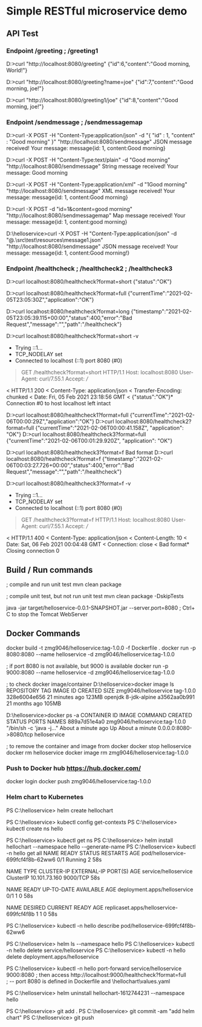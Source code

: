 # Simple RESTful microservice demo
    
## API Test
### Endpoint /greeting ; /greeting1
D:\>curl "http://localhost:8080/greeting"
{"id":6,"content":"Good morning, World!"}

D:\>curl "http://localhost:8080/greeting?name=joe"
{"id":7,"content":"Good morning, joe!"}

D:\>curl "http://localhost:8080/greeting1/joe"
{"id":8,"content":"Good morning, joe!"}

### Endpoint /sendmessage ; /sendmessagemap
D:\>curl -X POST -H "Content-Type:application/json" -d "{ \"id\" : 1, \"content\" :  \"Good morning\" }" "http://localhost:8080/sendmessage"
JSON message received! Your message: message{id: 1, content:Good morning}

D:\>curl -X POST -H "Content-Type:text/plain" -d "Good morning" "http://localhost:8080/sendmessage"
String message received! Your message: Good morning

D:\>curl -X POST -H "Content-Type:application/xml" -d "<message><id>1</id><content>Good morning</content></message>" "http://localhost:8080/sendmessage"
XML message received! Your message: message{id: 1, content:Good morning}

D:\>curl -X POST -d "id=1&content=good morning" "http://localhost:8080/sendmessagemap"
Map message received! Your message: message{id: 1, content:good morning}

D:\helloservice>curl -X POST -H "Content-Type:application/json" -d "@.\src\test\resources\message1.json" "http://localhost:8080/sendmessage"
JSON message received! Your message: message{id: 1, content:Good morning!}

### Endpoint /healthcheck ; /healthcheck2 ; /healthcheck3
D:\>curl localhost:8080/healthcheck?format=short
{"status":"OK"}

D:\>curl localhost:8080/healthcheck?format=full
{"currentTime":"2021-02-05T23:05:30Z","application":"OK"}

D:\>curl localhost:8080/healthcheck?format=long
{"timestamp":"2021-02-05T23:05:39.115+00:00","status":400,"error":"Bad Request","message":"","path":"/healthcheck"}

D:\>curl localhost:8080/healthcheck?format=short -v
*   Trying ::1...
* TCP_NODELAY set
* Connected to localhost (::1) port 8080 (#0)
> GET /healthcheck?format=short HTTP/1.1
> Host: localhost:8080
> User-Agent: curl/7.55.1
> Accept: */*
>
< HTTP/1.1 200
< Content-Type: application/json
< Transfer-Encoding: chunked
< Date: Fri, 05 Feb 2021 23:18:56 GMT
<
{"status":"OK"}* Connection #0 to host localhost left intact

D:\>curl localhost:8080/healthcheck1?format=full
{"currentTime":"2021-02-06T00:00:29Z","application":"OK"}
D:\>curl localhost:8080/healthcheck2?format=full
{"currentTime":"2021-02-06T00:00:41.158Z", "application": "OK"}
D:\>curl localhost:8080/healthcheck3?format=full
{"currentTime":"2021-02-06T00:01:29.920Z", "application": "OK"}

D:\>curl localhost:8080/healthcheck3?format=f
Bad format
D:\>curl localhost:8080/healthcheck?format=f
{"timestamp":"2021-02-06T00:03:27.726+00:00","status":400,"error":"Bad Request","message":"","path":"/healthcheck"}

D:\>curl localhost:8080/healthcheck3?format=f -v
*   Trying ::1...
* TCP_NODELAY set
* Connected to localhost (::1) port 8080 (#0)
> GET /healthcheck3?format=f HTTP/1.1
> Host: localhost:8080
> User-Agent: curl/7.55.1
> Accept: */*
>
< HTTP/1.1 400
< Content-Type: application/json
< Content-Length: 10
< Date: Sat, 06 Feb 2021 00:04:48 GMT
< Connection: close
<
Bad format* Closing connection 0

## Build / Run commands
; compile and run unit test
mvn clean package

; compile unit test, but not run unit test
mvn clean package -DskipTests

java -jar target/helloservice-0.0.1-SNAPSHOT.jar --server.port=8080
; Ctrl+ C to stop the Tomcat WebServer

## Docker Commands
docker build -t zmg9046/helloservice:tag-1.0.0 -f Dockerfile .
docker run -p 8080:8080 --name helloservice -d zmg9046/helloservice:tag-1.0.0

; if port 8080 is not available, but 9000 is available
docker run -p 9000:8080 --name helloservice -d zmg9046/helloservice:tag-1.0.0

; to check docker image/container
D:\helloservice>docker image ls
REPOSITORY               TAG                   IMAGE ID       CREATED          SIZE
zmg9046/helloservice     tag-1.0.0             328e6004e656   21 minutes ago   123MB
openjdk                  8-jdk-alpine          a3562aa0b991   21 months ago    105MB

D:\helloservice>docker ps -a
CONTAINER ID   IMAGE                            COMMAND                  CREATED              STATUS              PORTS                    NAMES
889a7d51e4a0   zmg9046/helloservice:tag-1.0.0   "/bin/sh -c 'java -j…"   About a minute ago   Up About a minute   0.0.0.0:8080->8080/tcp   helloservice

; to remove the container and image	from docker
docker stop helloservice
docker rm helloservice
docker image rm zmg9046/helloservice:tag-1.0.0
	
### Push to Docker hub https://hub.docker.com/

docker login
docker push zmg9046/helloservice:tag-1.0.0

### Helm chart to Kubernetes
PS C:\helloservice> helm create hellochart

PS C:\helloservice> kubectl config get-contexts
PS C:\helloservice> kubectl create ns hello

PS C:\helloservice> kubectl get ns
PS C:\helloservice> helm install hellochart --namespace hello --generate-name
PS C:\helloservice> kubectl -n hello get all
NAME                                READY   STATUS    RESTARTS   AGE
pod/helloservice-699fcf4f8b-62ww6   0/1     Running   2          58s

NAME                   TYPE        CLUSTER-IP      EXTERNAL-IP   PORT(S)    AGE
service/helloservice   ClusterIP   10.101.73.160   <none>        9000/TCP   58s

NAME                           READY   UP-TO-DATE   AVAILABLE   AGE
deployment.apps/helloservice   0/1     1            0           58s

NAME                                      DESIRED   CURRENT   READY   AGE
replicaset.apps/helloservice-699fcf4f8b   1         1         0       58s

PS C:\helloservice> kubectl -n hello describe pod/helloservice-699fcf4f8b-62ww6

PS C:\helloservice> helm ls --namespace hello
PS C:\helloservice> kubectl -n hello delete service/helloservice
PS C:\helloservice> kubectl -n hello delete deployment.apps/helloservice

PS C:\helloservice> kubectl -n hello port-forward service/helloservice 9000:8080
; then access http://localhost:9000/healthcheck?format=full   
; -- port 8080 is defined in Dockerfile and \hellochart\values.yaml

PS C:\helloservice> helm uninstall hellochart-1612744231 --namespace hello

PS C:\helloservice> git add .
PS C:\helloservice> git commit -am "add helm chart"
PS C:\helloservice> git push


